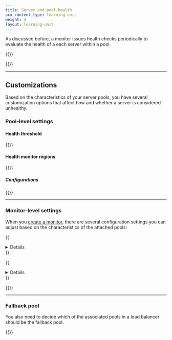 ```yaml
---
title: Server and pool health
pcx_content_type: learning-unit
weight: 4
layout: learning-unit
---
```


As discussed before, a monitor issues health checks periodically to evaluate the health of a each server within a pool.

{{<render file=_health-check-diagram.md productFolder="load-balancing">}}
<br/>

{{<glossary-definition term_id="health check" prepend="These health checks are ">}}

---

## Customizations

Based on the characteristics of your server pools, you have several customization options that affect how and whether a server is considered unhealthy.

### Pool-level settings

#### Health threshold

{{<render file=_pool-health-threshold.md productFolder="load-balancing">}}
<br/>

#### Health monitor regions

{{<render file=_health-check-regions.md productFolder="load-balancing">}}

##### Configurations

{{<render file=_monitor-health-check-regions-options.md productFolder="load-balancing">}}

---

### Monitor-level settings

When you [create a monitor](/load-balancing/monitors/create-monitor/), there are several configuration settings you can adjust based on the characteristics of the attached pools:

{{<details header="Basic settings">}}

{{<render file=_monitor-settings-basic.md productFolder="load-balancing">}}

{{</details>}}

{{<details header="Advanced settings">}}

{{<render file=_monitor-settings-advanced.md productFolder="load-balancing">}}

{{</details>}}

{{<render file=_monitor-settings-consecutive.md productFolder="load-balancing">}}

---

### Fallback pool

You also need to decide which of the associated pools in a load balancer should be the fallback pool.

{{<render file=_fallback-pools.md productFolder="load-balancing">}}
